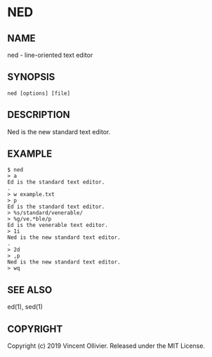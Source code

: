 NED
===


NAME
----

ned - line-oriented text editor


SYNOPSIS
--------

`ned [options] [file]`


DESCRIPTION
-----------

Ned is the new standard text editor.


EXAMPLE
-------

    $ ned
    > a
    Ed is the standard text editor.
    .
    > w example.txt
    > p
    Ed is the standard text editor.
    > %s/standard/venerable/
    > %g/ve.*ble/p
    Ed is the venerable text editor.
    > 1i
    Ned is the new standard text editor.
    .
    > 2d
    > ,p
    Ned is the new standard text editor.
    > wq


SEE ALSO
--------

ed(1), sed(1)


COPYRIGHT
---------

Copyright (c) 2019 Vincent Ollivier. Released under the MIT License.
